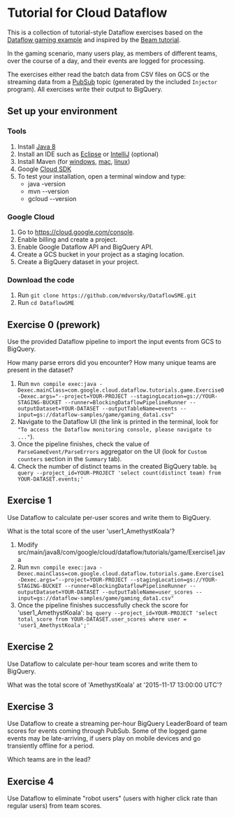 # Tutorial for Cloud Dataflow

This is a collection of tutorial-style Dataflow exercises based on the [Dataflow
gaming
example](https://github.com/GoogleCloudPlatform/DataflowJavaSDK-examples/blob/master/src/main/java8/com/google/cloud/dataflow/examples/complete/game/README.md)
and inspired by the [Beam tutorial](https://github.com/eljefe6a/beamexample).

In the gaming scenario, many users play, as members of different teams, over the
course of a day, and their events are logged for processing.

The exercises either read the batch data from CSV files on GCS or the streaming
data from a [PubSub](https://cloud.google.com/pubsub/) topic (generated by the
included `Injector` program). All exercises write their output to BigQuery.

## Set up your environment

### Tools

1.  Install [Java 8](https://java.com/fr/download/)
1.  Install an IDE such as [Eclipse](https://eclipse.org/downloads/) or [IntelliJ](https://www.jetbrains.com/idea/download/) (optional)
1.  Install Maven (for [windows](https://maven.apache.org/guides/getting-started/windows-prerequisites.html), 
    [mac](http://tostring.me/151/installing-maven-on-os-x/), [linux](http://maven.apache.org/install.html))
1.  Google [Cloud SDK](https://cloud.google.com/sdk/)
1.  To test your installation, open a terminal window and type:
    *   java -version
    *   mvn --version
    *   gcloud --version

### Google Cloud

1.  Go to https://cloud.google.com/console.
1.  Enable billing and create a project.
1.  Enable Google Dataflow API and BigQuery API.
1.  Create a GCS bucket in your project as a staging location.
1.  Create a BigQuery dataset in your project.


### Download the code
1.  Run `git clone https://github.com/mdvorsky/DataflowSME.git`
1.  Run `cd DataflowSME`

## Exercise 0 (prework)

Use the provided Dataflow pipeline to import the input events from GCS to
BigQuery.

How many parse errors did you encounter? How many unique teams are present in
the dataset?

1.  Run `mvn compile exec:java
    -Dexec.mainClass=com.google.cloud.dataflow.tutorials.game.Exercise0
    -Dexec.args="--project=YOUR-PROJECT
    --stagingLocation=gs://YOUR-STAGING-BUCKET
    --runner=BlockingDataflowPipelineRunner --outputDataset=YOUR-DATASET
    --outputTableName=events
    --input=gs://dataflow-samples/game/gaming_data1.csv"`
1.  Navigate to the Dataflow UI (the link is printed in the terminal, look for
    `"To access the Dataflow monitoring console, please navigate to ..."`).
1.  Once the pipeline finishes, check the value of `ParseGameEvent/ParseErrors`
    aggregator on the UI (look for `Custom counters` section in the `Summary`
    tab).
1.  Check the number of distinct teams in the created BigQuery table. `bq query
    --project_id=YOUR-PROJECT 'select count(distinct team) from
    YOUR-DATASET.events;'`

## Exercise 1

Use Dataflow to calculate per-user scores and write them to BigQuery.

What is the total score of the user 'user1_AmethystKoala'?

1.  Modify
    src/main/java8/com/google/cloud/dataflow/tutorials/game/Exercise1.java
1.  Run `mvn compile exec:java
    -Dexec.mainClass=com.google.cloud.dataflow.tutorials.game.Exercise1
    -Dexec.args="--project=YOUR-PROJECT
    --stagingLocation=gs://YOUR-STAGING-BUCKET
    --runner=BlockingDataflowPipelineRunner --outputDataset=YOUR-DATASET
    --outputTableName=user_scores
    --input=gs://dataflow-samples/game/gaming_data1.csv"`
1.  Once the pipeline finishes successfully check the score for
    'user1_AmethystKoala': `bq query --project_id=YOUR-PROJECT 'select
    total_score from YOUR-DATASET.user_scores where user =
    'user1_AmethystKoala';'`

## Exercise 2

Use Dataflow to calculate per-hour team scores and write them to BigQuery.

What was the total score of 'AmethystKoala' at '2015-11-17 13:00:00 UTC'?

## Exercise 3

Use Dataflow to create a streaming per-hour BigQuery LeaderBoard of team scores
for events coming through PubSub. Some of the logged game events may be
late-arriving, if users play on mobile devices and go transiently offline for a
period.

Which teams are in the lead?

## Exercise 4

Use Dataflow to eliminate "robot users" (users with higher click rate than
regular users) from team scores.
